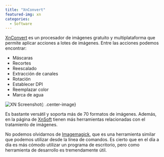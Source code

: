 ```yaml
---
title: "XnConvert"
featured-img: xn
categories: 
  - Software
---
```


[XnConvert](https://www.xnview.com/en/xnconvert/) es un procesador de imágenes gratuito y multiplataforma que permite aplicar acciones a lotes de imágenes. Entre las acciones podemos encontrar:

 - Máscaras
 - Recortes
 - Reescalado
 - Extracción de canales
 - Rotación
 - Establecer DPI
 - Reemplazar color
 - Marca de agua

![XN Screenshot](/assets/img/posts/xn-screenshot.jpg){: .center-image}

Es bastante versátil y soporta más de 70 formatos de imágenes. Además, en la página de [XnSoft](https://www.xnview.com/en/) tienen más herramientas relacionadas con el tratamiento de imágenes.

No podemos olvidarnos de [Imagemagick](https://www.imagemagick.org/script/index.php), que es una herramienta similar que podemos utilizar desde la línea de comandos. Es cierto que en el día a día es más cómodo utilizar un programa de escritorio, pero como herramienta de desarrollo es tremendamente útil.
